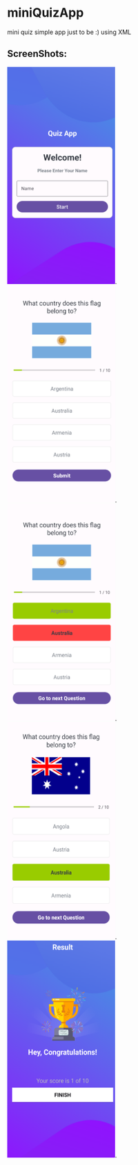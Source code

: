 # miniQuizApp
mini quiz simple app just to be :) using XML

## ScreenShots:
<img src="/images/p1.png" width="250" height="500"/>.
<img src="/images/p2.png" width="250" height="500"/>.
<img src="/images/p3.png" width="250" height="500"/>.
<img src="/images/p4.png" width="250" height="500"/>.
<img src="/images/p5.png" width="250" height="500"/>.
